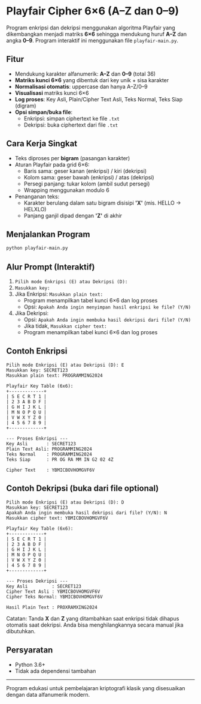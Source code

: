 # Playfair Cipher 6×6 (A–Z dan 0–9)

Program enkripsi dan dekripsi menggunakan algoritma Playfair yang dikembangkan menjadi matriks **6×6** sehingga mendukung huruf **A–Z** dan angka **0–9**. Program interaktif ini menggunakan file `playfair-main.py`.

## Fitur

- Mendukung karakter alfanumerik: **A–Z** dan **0–9** (total 36)
- **Matriks kunci 6×6** yang dibentuk dari key unik + sisa karakter
- **Normalisasi otomatis**: uppercase dan hanya A–Z/0–9
- **Visualisasi** matriks kunci 6×6
- **Log proses**: Key Asli, Plain/Cipher Text Asli, Teks Normal, Teks Siap (digram)
- **Opsi simpan/buka file**:
  - Enkripsi: simpan ciphertext ke file `.txt`
  - Dekripsi: buka ciphertext dari file `.txt`

## Cara Kerja Singkat

- Teks diproses per **bigram** (pasangan karakter)
- Aturan Playfair pada grid 6×6:
  - Baris sama: geser kanan (enkripsi) / kiri (dekripsi)
  - Kolom sama: geser bawah (enkripsi) / atas (dekripsi)
  - Persegi panjang: tukar kolom (ambil sudut persegi)
  - Wrapping menggunakan modulo 6
- Penanganan teks:
  - Karakter berulang dalam satu bigram disisipi **'X'** (mis. HELLO → HELXLO)
  - Panjang ganjil dipad dengan **'Z'** di akhir

## Menjalankan Program

```bash
python playfair-main.py
```

## Alur Prompt (Interaktif)

1. `Pilih mode Enkripsi (E) atau Dekripsi (D):`
2. `Masukkan key:`
3. Jika Enkripsi: `Masukkan plain text:`
   - Program menampilkan tabel kunci 6×6 dan log proses
   - Opsi: `Apakah Anda ingin menyimpan hasil enkripsi ke file? (Y/N)`
4. Jika Dekripsi:
   - Opsi: `Apakah Anda ingin membuka hasil dekripsi dari file? (Y/N)`
   - Jika tidak, `Masukkan cipher text:`
   - Program menampilkan tabel kunci 6×6 dan log proses

## Contoh Enkripsi

```
Pilih mode Enkripsi (E) atau Dekripsi (D): E
Masukkan key: SECRET123
Masukkan plain text: PROGRAMMING2024

Playfair Key Table (6x6):
+-------------+
| S E C R T 1 |
| 2 3 A B D F |
| G H I J K L |
| M N O P Q U |
| V W X Y Z 0 |
| 4 5 6 7 8 9 |
+-------------+

--- Proses Enkripsi ---
Key Asli       : SECRET123
Plain Text Asli: PROGRAMMING2024
Teks Normal    : PROGRAMMING2024
Teks Siap      : PR OG RA MM IN G2 02 4Z

Cipher Text    : YBMICBOVHOMGVF6V
```

## Contoh Dekripsi (buka dari file optional)

```
Pilih mode Enkripsi (E) atau Dekripsi (D): D
Masukkan key: SECRET123
Apakah Anda ingin membuka hasil dekripsi dari file? (Y/N): N
Masukkan cipher text: YBMICBOVHOMGVF6V

Playfair Key Table (6x6):
+-------------+
| S E C R T 1 |
| 2 3 A B D F |
| G H I J K L |
| M N O P Q U |
| V W X Y Z 0 |
| 4 5 6 7 8 9 |
+-------------+

--- Proses Dekripsi ---
Key Asli         : SECRET123
Cipher Text Asli : YBMICBOVHOMGVF6V
Cipher Teks Normal: YBMICBOVHOMGVF6V

Hasil Plain Text : PROXRAMXING2024
```

Catatan: Tanda **X** dan **Z** yang ditambahkan saat enkripsi tidak dihapus otomatis saat dekripsi. Anda bisa menghilangkannya secara manual jika dibutuhkan.

## Persyaratan

- Python 3.6+
- Tidak ada dependensi tambahan

---

Program edukasi untuk pembelajaran kriptografi klasik yang disesuaikan dengan data alfanumerik modern.
